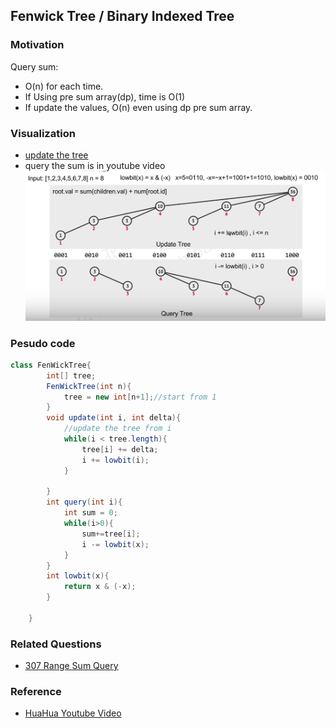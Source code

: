 ## Fenwick Tree / Binary Indexed Tree

### Motivation
Query sum: 
- O(n) for each time. 
- If Using pre sum array(dp), time is O(1)
- If update the values, O(n) even using dp pre sum array.

### Visualization 
- [update the tree](https://visualgo.net/en/fenwicktree)
- query the sum is in youtube video
  ![](images/fenwick.PNG)


### Pesudo code
```java
class FenWickTree{
        int[] tree;
        FenWickTree(int n){
            tree = new int[n+1];//start from 1
        }
        void update(int i, int delta){
            //update the tree from i
            while(i < tree.length){
                tree[i] += delta;
                i += lowbit(i);
            }
            
        }
        int query(int i){
            int sum = 0;
            while(i>0){
                sum+=tree[i];
                i -= lowbit(x);
            }
        }
        int lowbit(x){
            return x & (-x);
        }
        
    }

```

### Related Questions
- [307 Range Sum Query](https://leetcode.com/problems/range-sum-query-mutable/)

### Reference
- [HuaHua Youtube Video](https://www.youtube.com/watch?v=WbafSgetDDk&t=18s)

